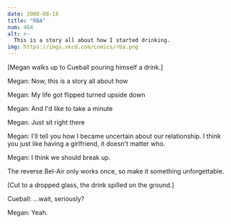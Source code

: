 ```yaml
---
date: 2008-08-18
title: "RBA"
num: 464
alt: >-
  This is a story all about how I started drinking.
img: https://imgs.xkcd.com/comics/rba.png
---
```

[Megan walks up to Cueball pouring himself a drink.]

Megan: Now, this is a story all about how

Megan: My life got flipped turned upside down

Megan: And I'd like to take a minute

Megan: Just sit right there

Megan: I'll tell you how I became uncertain about our relationship. I think you just like having a girlfriend, it doesn't matter who.

Megan: I think we should break up.

The reverse Bel-Air only works once, so make it something unforgettable.

[Cut to a dropped glass, the drink spilled on the ground.]

Cueball: ...wait, seriously?

Megan: Yeah.